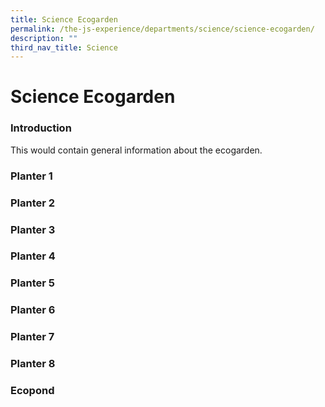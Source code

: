 ```yaml
---
title: Science Ecogarden
permalink: /the-js-experience/departments/science/science-ecogarden/
description: ""
third_nav_title: Science
---
```


# **Science Ecogarden**

### Introduction

This would contain general information about the ecogarden.

### Planter 1

### Planter 2

### Planter 3

### Planter 4

### Planter 5

### Planter 6

### Planter 7 

### Planter 8

### Ecopond

